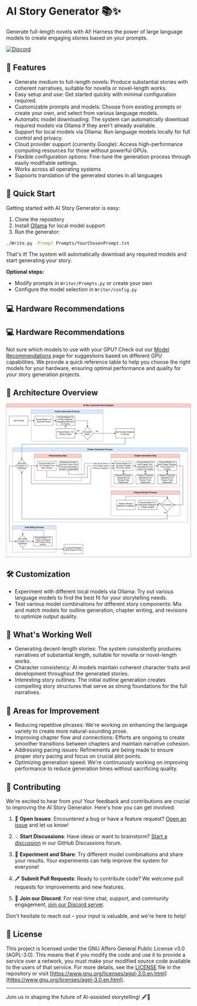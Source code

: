 # AI Story Generator 📚✨

Generate full-length novels with AI! Harness the power of large language models to create engaging stories based on your prompts.

[![Discord](https://img.shields.io/discord/1255847829763784754?color=7289DA&label=Discord&logo=discord&logoColor=white)](https://discord.gg/R2SySWDr2s)

## 🚀 Features

- Generate medium to full-length novels: Produce substantial stories with coherent narratives, suitable for novella or novel-length works.
- Easy setup and use: Get started quickly with minimal configuration required.
- Customizable prompts and models: Choose from existing prompts or create your own, and select from various language models.
- Automatic model downloading: The system can automatically download required models via Ollama if they aren't already available.
- Support for local models via Ollama: Run language models locally for full control and privacy.
- Cloud provider support (currently Google): Access high-performance computing resources for those without powerful GPUs.
- Flexible configuration options: Fine-tune the generation process through easily modifiable settings.
- Works across all operating systems
- Supoorts translation of the generated stories in all languages

## 🏁 Quick Start

Getting started with AI Story Generator is easy:

1. Clone the repository
2. Install [Ollama](https://ollama.com/) for local model support
3. Run the generator:

```sh
./Write.py -Prompt Prompts/YourChosenPrompt.txt
```

That's it! The system will automatically download any required models and start generating your story.

**Optional steps:**

- Modify prompts in `Writer/Prompts.py` or create your own
- Configure the model selection in `Writer/config.py`

## 💻 Hardware Recommendations

## 💻 Hardware Recommendations

Not sure which models to use with your GPU? Check out our [Model Recommendations](Docs/Models.md) page for suggestions based on different GPU capabilities. We provide a quick reference table to help you choose the right models for your hardware, ensuring optimal performance and quality for your story generation projects.

## 🧰 Architecture Overview

![Block Diagram](Docs/BlockDiagram.drawio.svg)

## 🛠️ Customization

- Experiment with different local models via Ollama: Try out various language models to find the best fit for your storytelling needs.
- Test various model combinations for different story components: Mix and match models for outline generation, chapter writing, and revisions to optimize output quality.

## 💪 What's Working Well

- Generating decent-length stories: The system consistently produces narratives of substantial length, suitable for novella or novel-length works.
- Character consistency: AI models maintain coherent character traits and development throughout the generated stories.
- Interesting story outlines: The initial outline generation creates compelling story structures that serve as strong foundations for the full narratives.

## 🔧 Areas for Improvement

- Reducing repetitive phrases: We're working on enhancing the language variety to create more natural-sounding prose.
- Improving chapter flow and connections: Efforts are ongoing to create smoother transitions between chapters and maintain narrative cohesion.
- Addressing pacing issues: Refinements are being made to ensure proper story pacing and focus on crucial plot points.
- Optimizing generation speed: We're continuously working on improving performance to reduce generation times without sacrificing quality.

## 🤝 Contributing

We're excited to hear from you! Your feedback and contributions are crucial to improving the AI Story Generator. Here's how you can get involved:

1. 🐛 **Open Issues**: Encountered a bug or have a feature request? [Open an issue](https://github.com/datacrystals/AIStoryWriter/issues) and let us know!

2. 💡 **Start Discussions**: Have ideas or want to brainstorm? [Start a discussion](https://github.com/datacrystals/AIStoryWriter/discussions) in our GitHub Discussions forum.

3. 🔬 **Experiment and Share**: Try different model combinations and share your results. Your experiments can help improve the system for everyone!

4. 🖊️ **Submit Pull Requests**: Ready to contribute code? We welcome pull requests for improvements and new features.

5. 💬 **Join our Discord**: For real-time chat, support, and community engagement, [join our Discord server](https://discord.gg/R2SySWDr2s).

Don't hesitate to reach out – your input is valuable, and we're here to help!

## 📄 License

This project is licensed under the GNU Affero General Public License v3.0 (AGPL-3.0). This means that if you modify the code and use it to provide a service over a network, you must make your modified source code available to the users of that service. For more details, see the [LICENSE](LICENSE) file in the repository or visit [https://www.gnu.org/licenses/agpl-3.0.en.html](https://www.gnu.org/licenses/agpl-3.0.en.html).

---

Join us in shaping the future of AI-assisted storytelling! 🖋️🤖
